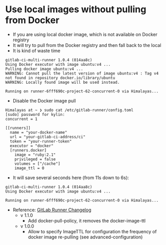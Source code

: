 
# Use local images without pulling from Docker

* If you are using local docker image, which is not available on Docker registry
* It will try to pull from the Docker registry and then fall back to the local
* It is kind of waste time

```
gitlab-ci-multi-runner 1.0.4 (014aa8c)
Using Docker executor with image ubuntu:v4 ...
Pulling docker image ubuntu:v4 ...
WARNING: Cannot pull the latest version of image ubuntu:v4 : Tag v4 not found in repository docker.io/library/ubuntu
WARNING: Locally found image will be used instead.

Running on runner-6fff690c-project-62-concurrent-0 via Himalayas...
```

* Disable the Docker image pull

```
Himalayas at ~ ❯ sudo cat /etc/gitlab-runner/config.toml
[sudo] password for kylin:
concurrent = 1

[[runners]]
  name = "your-docker-name"
  url = "your-gitlab-ci-address/ci"
  token = "your-runner-token"
  executor = "docker"
  [runners.docker]
    image = "ruby:2.1"
    privileged = false
    volumes = ["/cache"]
    image_ttl = 0
```

* It will save several seconds here (from 11s down to 6s):

```
gitlab-ci-multi-runner 1.0.4 (014aa8c)
Using Docker executor with image ubuntu:v4 ...

Running on runner-6fff690c-project-62-concurrent-0 via Himalayas...
```

* Reference: [GitLab Runner Changelog](https://gitlab.com/gitlab-org/gitlab-ci-multi-runner/blob/master/CHANGELOG.md)
  * v 1.1.0
    * Add docker-pull-policy, it removes the docker-image-ttl
  * v 1.0.0
    * Allow to specify ImageTTL for configuration the frequency of docker image re-pulling (see advanced-configuration)
